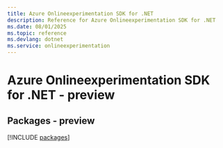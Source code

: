 ```yaml
---
title: Azure Onlineexperimentation SDK for .NET
description: Reference for Azure Onlineexperimentation SDK for .NET
ms.date: 08/01/2025
ms.topic: reference
ms.devlang: dotnet
ms.service: onlineexperimentation
---
```

# Azure Onlineexperimentation SDK for .NET - preview
## Packages - preview
[!INCLUDE [packages](onlineexperimentation-index.md)]